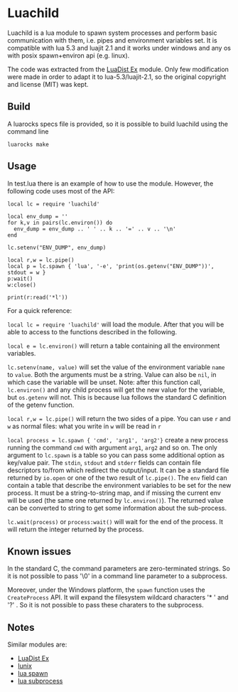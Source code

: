 
Luachild
========

Luachild is a lua module to spawn system processes and perform basic
communication with them, i.e. pipes and environment variables set. It is
compatible with lua 5.3 and luajit 2.1 and it works under windows and any os
with posix spawn+environ api (e.g. linux).

The code was extracted from the [LuaDist Ex](https://github.com/LuaDist/luaex)
module. Only few modification were made in order to adapt it to
lua-5.3/luajit-2.1, so the original copyright and license (MIT) was kept.

Build
------

A luarocks specs file is provided, so it is possible to build luachild using
the command line

```
luarocks make
```

Usage
-----

In test.lua there is an example of how to use the module. However, the
following code uses most of the API:

```
local lc = require 'luachild'

local env_dump = ''
for k,v in pairs(lc.environ()) do
  env_dump = env_dump .. ' ' .. k .. '=' .. v .. '\n'
end

lc.setenv("ENV_DUMP", env_dump)

local r,w = lc.pipe()
local p = lc.spawn { 'lua', '-e', 'print(os.getenv("ENV_DUMP"))', stdout = w }
p:wait()
w:close()

print(r:read('*l'))
```

For a quick reference:

`local lc = require 'luachild'` will load the module. After that you will be
able to access to the functions described in the following.

`local e = lc.environ()` will return a table containing all the environment
variables.

`lc.setenv(name, value)` will set the value of the environment variable `name`
to `value`. Both the arguments must be a string. Value can also be `nil`, in
which case the variable will be unset. Note: after this function call,
`lc.environ()` and any child process will get the new value for the variable,
but `os.getenv` will not. This is because lua follows the standard C definition
of the getenv function.

`local r,w = lc.pipe()` will return the two sides of a pipe. You can use `r`
and `w` as normal files: what you write in `w` will be read in `r`

`local process = lc.spawn { 'cmd', 'arg1', 'arg2'}` create a new process
running the command `cmd` with argument `arg1`, `arg2` and so on. The only
argument to `lc.spawn` is a table so you can pass some additional option as
key/value pair. The `stdin`, `stdout` and `stderr` fields can contain file
descriptors to/from which redirect the output/input. It can be a standard file
returned by `io.open` or one of the two result of `lc.pipe()`. The `env` field
can contain a table that describe the environment variables to be set for the
new process. It must be a string-to-string map, and if missing the current env will
be used (the same one returned by `lc.environ()`). The returned value can be
converted to string to get some information about the sub-process.

`lc.wait(process)` or `process:wait()` will wait for the end of the process. It
will return the integer returned by the process.

Known issues
------------

In the standard C, the command parameters are zero-terminated strings. So it is
not possible to pass '\0' in a command line parameter to a subprocess.

Moreover, under the Windows platform, the `spawn` function uses the
`CreateProcess` API. It will expand the filesystem wildcard characters '* ' and
'?' . So it is not possible to pass these charaters to the subprocess.

Notes
-----

Similar modules are:

- [LuaDist Ex](https://github.com/LuaDist/luaex)
- [lunix](https://github.com/wahern/lunix)
- [lua spawn](https://github.com/daurnimator/lua-spawn)
- [lua subprocess](https://github.com/xlq/lua-subprocess)

